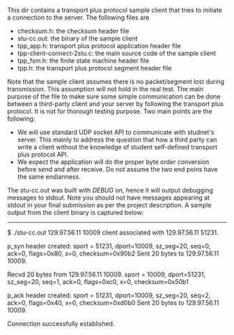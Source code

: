 This dir contains a transport plus protocol sample client that tries to initiate a connection to the server. The following files are
* checksum.h: the checksum header file 
* stu-cc.out: the binary of the sample client
* tpp_app.h: transport plus protocol application header file
* tpp-client-connect-2stu.c: the main source code of the sample client
* tpp_fsm.h: the finite state machine header file
* tpp.h: the transport plus protocol segment header file 

Note that the sample client assumes there is no packet/segment lost during transmission. This assumption will not hold in the real test. The main purpose of the file to make sure some simple communication can be done between a third-party client and your server by following the transport plus protocol. It is not for thorough testing purpose. Two main points are the following:

* We will use standard UDP socket API to communicate with studnet's server. This mainly to address the question that how a third party can write a client without the knowledge of student self-defined transport plus protocol API.
* We expect the application will do the proper byte order conversion before send and after receive. Do not assume the two end poins have the same endianness. 

The stu-cc.out was built with _DEBUG_ on, hence it will output debugging messages to stdout. Note you should not have messages appearing at stdout in your final submission as per the project description. A sample output from the client binary is captured below:

---

$ ./stu-cc.out 129.97.56.11 10009
client associated with 129.97.56.11 51231.

p_syn header created:
sport = 51231, dport=10009, sz_seg=20, seq=0, ack=0, flags=0x80, x=0, checksum=0x90b2
Sent 20 bytes to 129.97.56.11 10009.

Recvd 20 bytes from 129.97.56.11 10009.
sport = 10009, dport=51231, sz_seg=20, seq=1, ack=0, flags=0xc0, x=0, checksum=0x50b1

p_ack header created:
sport = 51231, dport=10009, sz_seg=20, seq=2, ack=0, flags=0x40, x=0, checksum=0xd0b0
Sent 20 bytes to 129.97.56.11 10009.

Connection successfully established.

